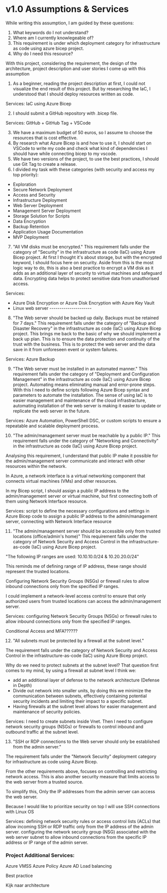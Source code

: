 # v1.0 Assumptions & Services

While writing this assumption, I am guided by these questions:

1. What keywords do I not understand?
2. Where am I currently knowlegeable of?
3. This requirement is under which deployment category for infrastructure as code using azure bicep project.
4. Why do I need this resource?

With this project, considering the requirement, the design of the architecture, project description and user stories I come up with this assumption

1. As a beginner, reading the project description at first, I could not visualize the end result of this project. But by researching the IaC, I understood that I should deploy resources written as code.

Services: IaC using Azure Bicep

2. I should submit a GitHub repository with .bicep file.

Services: GitHub + GitHub Tag + VSCode

3. We have a maximum budget of 50 euros, so I assume to choose the resources that is cost effective.
4. By research what Azure Bicep is and how to use it, I should start on VSCode to write my code and check what kind of dependencies I should have while connecting bicep to my vscode.
5. We have two versions of the project, to use the best practices, I should use Git Tag to create a release.
6. I divided my task with these categories (with security and access my top priority):

- Exploration
- Secure Network Deployment
- Access and Security
- Infrastructure Deployment
- Web Server Deployment
- Management Server Deployment
- Storage Solution for Scripts
- Data Encryption
- Backup Retention
- Application Usage Documentation
- MVP Deployment

7. "All VM disks must be encrypted."
   This requirement falls under the category of "Security" in the infrastructure as code (IaC) using Azure Bicep project. At first I thought it's about storage, but with the encrypted keyword, I should focus here on security. Aside from this is the most logic way to do, this is also a best practice to encrypt a VM disk as it adds as an additional layer of security to virtual machines and safeguard data. Encrypting data helps to protect sensitive data from unauthorised access.

Services:

- Azure Disk Encryption or Azure Disk Encryption with Azure Key Vault
- Linux web server ---------------------

8. "The Web server should be backed up daily. Backups must be retained for 7 days."
   This requirement falls under the category of "Backup and Disaster Recovery" in the infrastructure as code (IaC) using Azure Bicep project. This brings me back to the basic of why we should implement a back up plan. This is to ensure the data protection and continuity of the trust with the business. This is to protect the web server and the data save in it from unforeseen event or system failures.

Services: Azure Backup

9. "The Web server must be installed in an automated manner."
   This requirement falls under the category of "Deployment and Configuration Management" in the infrastructure as code (IaC) using Azure Bicep project. Automating means eliminating manual and error-prone steps. With this I need to define scripts following Azure Bicep syntax and parameters to automate the installation. The sense of using IaC is to easier management and maintenance of the cloud infrastracture, automating installation of the web server is making it easier to update or replicate the web server in the future.

Services: Azure Automation, PowerShell DSC, or custom scripts to ensure a repeatable and scalable deployment process.

10. "The admin/management server must be reachable by a public IP."
    This requirement falls under the category of "Networking and Connectivity" in the infrastructure as code (IaC) using Azure Bicep project.

Analysing this requirement, I understand that public IP make it possible for the admin/management server communicate and interact with other resources within the network.

In Azure, a network interface is a virtual networking component that connects virtual machines (VMs) and other resources.

In my Bicep script, I should assign a public IP address to the admin/management server or virtual machine, but first connecting both of them using Network Interface resource.

Services: script to define the necessary configurations and settings in Azure Bicep code to assign a public IP address to the admin/management server, connecting with Network Interface resource

11. "The admin/management server should be accessible only from trusted locations (office/admin's home)"
    This requirement falls under the category of Network Security and Access Control in the infrastructure-as-code (IaC) using Azure Bicep project.

"The following IP ranges are used: 10.10.10.0/24 & 10.20.20.0/24"

This reminds me of defining range of IP address, these range should represent the trusted locations.

Configuring Network Security Groups (NSGs) or firewall rules to allow inbound connections only from the specified IP ranges.

I could implement a network-level access control to ensure that only authorized users from trusted locations can access the admin/management server.

Services: configuring Network Security Groups (NSGs) or firewall rules to allow inbound connections only from the specified IP ranges.

Conditional Access and MFA??????

12. "All subnets must be protected by a firewall at the subnet level."

The requirement falls under the category of Network Security and Access Control in the infrastructure-as-code (IaC) using Azure Bicep project.

Why do we need to protect subnets at the subnet level? That question first comes to my mind, by using a firewall at subnet level I think we:

- add an additional layer of defense to the network architecture (Defense in Depth)
- Divide out network into smaller units, by doing this we minimize the communication between subnets, effectively containing potential security incidents and limiting their impact to a specific subnet.
- Having firewalls at the subnet level allows for easier management and maintenance of security policies.

Services: I need to create subnets inside Vnet. Then I need to configure network security groups (NSGs) or firewalls to control inbound and outbound traffic at the subnet level.

13. "SSH or RDP connections to the Web server should only be established from the admin server."

The requirement falls under the "Network Security" deployment category for infrastructure as code using Azure Bicep.

From the other requirements above, focuses on controlling and restricting network access. This is also another security measure that limits access to the web server from a trusted source.

To simplify this, Only the IP addresses from the admin server can access the web server.

Because I would like to prioritize security on top I will use SSH connections with Linux OS

Services: defining network security rules or access control lists (ACLs) that allow incoming SSH or RDP traffic only from the IP address of the admin server. configuring the network security group (NSG) associated with the web server subnet to allow inbound connections from the specific IP address or IP range of the admin server.

### Project Additional Services:

Azure VMSS
Azure Policy
Azure AD
Load balancing

Best practice

Kijk naar architecture
